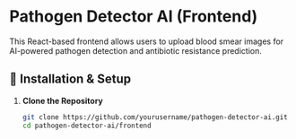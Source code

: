 # Pathogen Detector AI (Frontend)

This React-based frontend allows users to upload blood smear images for AI-powered pathogen detection and antibiotic resistance prediction.

## 🚀 Installation & Setup

1. **Clone the Repository**
   ```sh
   git clone https://github.com/yourusername/pathogen-detector-ai.git
   cd pathogen-detector-ai/frontend
